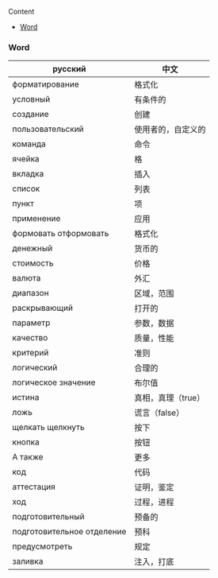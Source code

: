 Content

- [Word](#Word)

### Word

| русский                 | 中文              |
|-------------------------|-------------------|
| форматирование             | 格式化         |
| условный                   | 有条件的        |
| создание                   | 创建          |
| пользовательский           | 使用者的，自定义的   |
| команда                    | 命令          |
| ячейка                     | 格           |
| вкладка                    | 插入          |
| список                     | 列表          |
| пункт                      | 项           |
| применение                 | 应用          |
| формовать отформовать      | 格式化         |
| денежный                   | 货币的         |
| стоимость                  | 价格          |
| валюта                     | 外汇          |
| диапазон                   | 区域，范围       |
| раскрывающий               | 打开的         |
| параметр                   | 参数，数据       |
| качество                   | 质量，性能       |
| критерий                   | 准则          |
| логический                 | 合理的         |
| логическое значение        | 布尔值         |
| истина                     | 真相，真理（true） |
| ложь                       | 谎言（false）   |
| щелкать щелкнуть           | 按下          |
| кнопка                     | 按钮          |
| А также                    | 更多          |
| код                        | 代码          |
| аттестация                 | 证明，鉴定       |
| ход                        | 过程，进程       |
| подготовительный           | 预备的         |
| подготовительное отделение | 预科          |
| предусмотреть              | 规定          |
| заливка                    | 注入，打底       |
